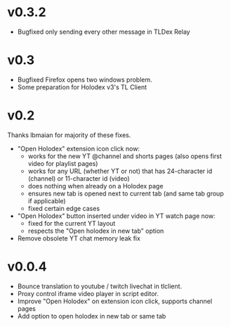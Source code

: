 # v0.3.2

- Bugfixed only sending every other message in TLDex Relay

# v0.3

- Bugfixed Firefox opens two windows problem.
- Some preparation for Holodex v3's TL Client

# v0.2

Thanks lbmaian for majority of these fixes.

- "Open Holodex" extension icon click now:
  - works for the new YT @channel and shorts pages (also opens first video for playlist pages)
  - works for any URL (whether YT or not) that has 24-character id (channel) or 11-character id (video)
  - does nothing when already on a Holodex page
  - ensures new tab is opened next to current tab (and same tab group if applicable)
  - fixed certain edge cases
- "Open Holodex" button inserted under video in YT watch page now:
  - fixed for the current YT layout
  - respects the "Open holodex in new tab" option
- Remove obsolete YT chat memory leak fix

# v0.0.4

- Bounce translation to youtube / twitch livechat in tlclient.
- Proxy control iframe video player in script editor.
- Improve "Open Holodex" on extension icon click, supports channel pages
- Add option to open holodex in new tab or same tab

